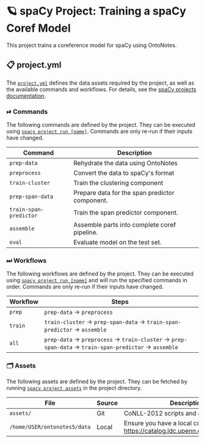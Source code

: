 <!-- SPACY PROJECT: AUTO-GENERATED DOCS START (do not remove) -->

# 🪐 spaCy Project: Training a spaCy Coref Model

This project trains a coreference model for spaCy using OntoNotes.


## 📋 project.yml

The [`project.yml`](project.yml) defines the data assets required by the
project, as well as the available commands and workflows. For details, see the
[spaCy projects documentation](https://spacy.io/usage/projects).

### ⏯ Commands

The following commands are defined by the project. They
can be executed using [`spacy project run [name]`](https://spacy.io/api/cli#project-run).
Commands are only re-run if their inputs have changed.

| Command | Description |
| --- | --- |
| `prep-data` | Rehydrate the data using OntoNotes |
| `preprocess` | Convert the data to spaCy's format |
| `train-cluster` | Train the clustering component |
| `prep-span-data` | Prepare data for the span predictor component. |
| `train-span-predictor` | Train the span predictor component. |
| `assemble` | Assemble parts into complete coref pipeline. |
| `eval` | Evaluate model on the test set. |

### ⏭ Workflows

The following workflows are defined by the project. They
can be executed using [`spacy project run [name]`](https://spacy.io/api/cli#project-run)
and will run the specified commands in order. Commands are only re-run if their
inputs have changed.

| Workflow | Steps |
| --- | --- |
| `prep` | `prep-data` &rarr; `preprocess` |
| `train` | `train-cluster` &rarr; `prep-span-data` &rarr; `train-span-predictor` &rarr; `assemble` |
| `all` | `prep-data` &rarr; `preprocess` &rarr; `train-cluster` &rarr; `prep-span-data` &rarr; `train-span-predictor` &rarr; `assemble` |

### 🗂 Assets

The following assets are defined by the project. They can
be fetched by running [`spacy project assets`](https://spacy.io/api/cli#project-assets)
in the project directory.

| File | Source | Description |
| --- | --- | --- |
| `assets/` | Git | CoNLL-2012 scripts and dehydrated data. |
| `/home/USER/ontonotes5/data` | Local | Ensure you have a local copy of OntoNotes: https://catalog.ldc.upenn.edu/LDC2013T19 |

<!-- SPACY PROJECT: AUTO-GENERATED DOCS END (do not remove) -->
